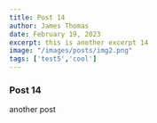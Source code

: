 ```yaml
---
title: Post 14
author: James Thomas
date: February 19, 2023
excerpt: this is another excerpt 14
image: "/images/posts/img2.png"
tags: ['test5','cool']
---
```


### Post 14

another post